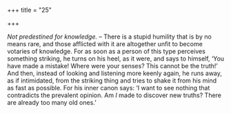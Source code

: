 +++
title = "25"

+++

*Not predestined for knowledge.* – There is a stupid humility that is by no means rare, and those afflicted with it are altogether unfit to become votaries of knowledge. For as soon as a person of this type perceives something striking, he turns on his heel, as it were, and says to himself, ‘You have made a mistake\! Where were your senses? This cannot be the truth\!’ And then, instead of looking and listening more keenly again, he runs away, as if intimidated, from the striking thing and tries to shake it from his mind as fast as possible. For his inner canon says: ‘I want to see nothing that contradicts the prevalent opinion. Am *I* made to discover new truths? There are already too many old ones.’


